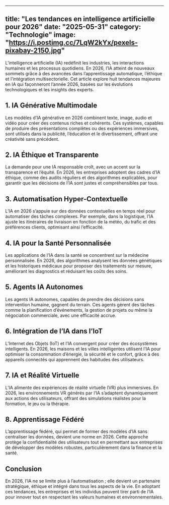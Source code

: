
---
title: "Les tendances en intelligence artificielle pour 2026"
date: "2025-05-31"
category: "Technologie"
image: "https://i.postimg.cc/7LqW2kYx/pexels-pixabay-2150.jpg"
---

L’intelligence artificielle (IA) redéfinit les industries, les interactions humaines et les processus quotidiens. En 2026, l’IA atteint de nouveaux sommets grâce à des avancées dans l’apprentissage automatique, l’éthique et l’intégration multisectorielle. Cet article explore huit tendances majeures en IA qui façonneront l’année 2026, basées sur les évolutions technologiques et les insights des experts.

## 1. IA Générative Multimodale
Les modèles d’IA générative en 2026 combinent texte, image, audio et vidéo pour créer des contenus riches et cohérents. Ces systèmes, capables de produire des présentations complètes ou des expériences immersives, sont utilisés dans la publicité, l’éducation et le divertissement, offrant une créativité sans précédent.

## 2. IA Éthique et Transparente
La demande pour une IA responsable croît, avec un accent sur la transparence et l’équité. En 2026, les entreprises adoptent des cadres d’IA éthique, comme des audits réguliers et des algorithmes explicables, pour garantir que les décisions de l’IA sont justes et compréhensibles par tous.

## 3. Automatisation Hyper-Contextuelle
L’IA en 2026 s’appuie sur des données contextuelles en temps réel pour automatiser des tâches complexes. Par exemple, dans la logistique, l’IA ajuste les itinéraires de livraison en fonction de la météo, du trafic et des préférences clients, optimisant ainsi l’efficacité.

## 4. IA pour la Santé Personnalisée
Les applications de l’IA dans la santé se concentrent sur la médecine personnalisée. En 2026, des algorithmes analysent les données génétiques et les historiques médicaux pour proposer des traitements sur mesure, améliorant les diagnostics et réduisant les coûts des soins.

## 5. Agents IA Autonomes
Les agents IA autonomes, capables de prendre des décisions sans intervention humaine, gagnent du terrain. Ces agents gèrent des tâches comme la planification d’événements, la gestion de projets ou même la négociation commerciale, avec une efficacité accrue.

## 6. Intégration de l’IA dans l’IoT
L’Internet des Objets (IoT) et l’IA convergent pour créer des écosystèmes intelligents. En 2026, les maisons et les villes intelligentes utilisent l’IA pour optimiser la consommation d’énergie, la sécurité et le confort, grâce à des appareils connectés qui apprennent des habitudes des utilisateurs.

## 7. IA et Réalité Virtuelle
L’IA alimente des expériences de réalité virtuelle (VR) plus immersives. En 2026, les environnements VR générés par l’IA s’adaptent dynamiquement aux actions des utilisateurs, offrant des simulations réalistes pour la formation, le jeu ou la thérapie.

## 8. Apprentissage Fédéré
L’apprentissage fédéré, qui permet de former des modèles d’IA sans centraliser les données, devient une norme en 2026. Cette approche protège la confidentialité des utilisateurs tout en permettant aux entreprises de développer des modèles robustes, particulièrement dans la finance et la santé.

## Conclusion
En 2026, l’IA ne se limite plus à l’automatisation ; elle devient un partenaire stratégique, éthique et intégré dans tous les aspects de la vie. En adoptant ces tendances, les entreprises et les individus peuvent tirer parti de l’IA pour innover tout en respectant les valeurs humaines et environnementales.

